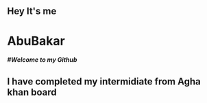 ## Hey It's me 
#    AbuBakar
***#Welcome to my Github***
## I have completed my intermidiate from Agha khan board
